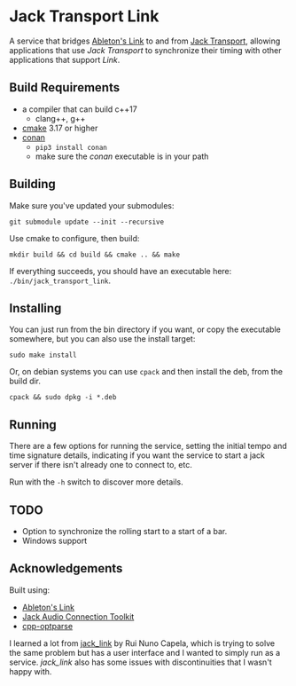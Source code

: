 # Jack Transport Link

A service that bridges [Ableton's Link](https://github.com/Ableton/link) to and from
[Jack Transport](https://jackaudio.org/api/transport-design.html), allowing applications
that use *Jack Transport* to synchronize their timing with other applications that support
*Link*.

## Build Requirements

* a compiler that can build c++17
	* clang++, g++
* [cmake](https://cmake.org/) 3.17 or higher
* [conan](https://conan.io/)
	* `pip3 install conan`
	* make sure the *conan* executable is in your path

## Building

Make sure you've updated your submodules:

```shell
git submodule update --init --recursive
```

Use cmake to configure, then build:

```shell
mkdir build && cd build && cmake .. && make
```

If everything succeeds, you should have an executable here: `./bin/jack_transport_link`.

## Installing

You can just run from the bin directory if you want, or copy the executable somewhere,
but you can also use the install target:

```shell
sudo make install
```

Or, on debian systems you can use `cpack` and then install the deb, from the build dir.

```shell
cpack && sudo dpkg -i *.deb
```

## Running

There are a few options for running the service, setting the initial tempo
and time signature details, indicating if you want the service to start a
jack server if there isn't already one to connect to, etc.

Run with the `-h` switch to discover more details.

## TODO

* Option to synchronize the rolling start to a start of a bar.
* Windows support

## Acknowledgements

Built using:

* [Ableton's Link](https://github.com/Ableton/link)
* [Jack Audio Connection Toolkit](https://jackaudio.org/)
* [cpp-optparse](https://github.com/weisslj/cpp-optparse)

I learned a lot from [jack_link](https://github.com/rncbc/jack_link) by Rui
Nuno Capela, which is trying to solve the same problem but has a user interface
and I wanted to simply run as a service. *jack_link* also has some issues with
discontinuities that I wasn't happy with.
